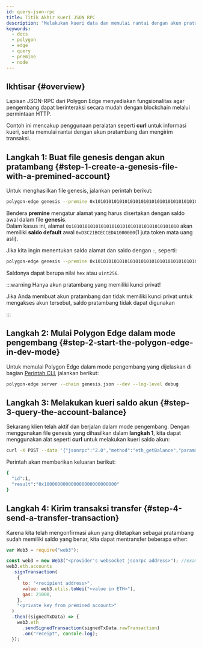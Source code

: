 ```yaml
---
id: query-json-rpc
title: Titik Akhir Kueri JSON RPC
description: "Melakukan kueri data dan memulai rantai dengan akun pratambang."
keywords:
  - docs
  - polygon
  - edge
  - query
  - premine
  - node
---
```


## Ikhtisar {#overview}

Lapisan JSON-RPC dari Polygon Edge menyediakan fungsionalitas agar pengembang dapat berinteraksi secara mudah dengan blockchain
melalui permintaan HTTP.

Contoh ini mencakup penggunaan peralatan seperti **curl** untuk informasi kueri, serta memulai rantai dengan akun pratambang
dan mengirim transaksi.

## Langkah 1: Buat file genesis dengan akun pratambang {#step-1-create-a-genesis-file-with-a-premined-account}

Untuk menghasilkan file genesis, jalankan perintah berikut:
````bash
polygon-edge genesis --premine 0x1010101010101010101010101010101010101010
````

Bendera **premine** mengatur alamat yang harus disertakan dengan saldo awal dalam file **genesis**.<br />
Dalam kasus ini, alamat `0x1010101010101010101010101010101010101010` akan memiliki **saldo default** awal
`0xD3C21BCECCEDA1000000`(1 juta token mata uang asli).

Jika kita ingin menentukan saldo alamat dan saldo dengan `:`, seperti:
````bash
polygon-edge genesis --premine 0x1010101010101010101010101010101010101010:0x123123
````

Saldonya dapat berupa nilai `hex` atau `uint256`.

:::warning Hanya akun pratambang yang memiliki kunci privat!

Jika Anda membuat akun pratambang dan tidak memiliki kunci privat untuk mengakses akun tersebut, saldo pratambang tidak dapat digunakan

:::

## Langkah 2: Mulai Polygon Edge dalam mode pengembang {#step-2-start-the-polygon-edge-in-dev-mode}

Untuk memulai Polygon Edge dalam mode pengembang yang dijelaskan di bagian [Perintah CLI](/docs/edge/get-started/cli-commands),
jalankan berikut:
````bash
polygon-edge server --chain genesis.json --dev --log-level debug
````

## Langkah 3: Melakukan kueri saldo akun {#step-3-query-the-account-balance}

Sekarang klien telah aktif dan berjalan dalam mode pengembang. Dengan menggunakan file genesis yang dihasilkan dalam **langkah 1**, kita dapat menggunakan alat seperti
**curl** untuk melakukan kueri saldo akun:
````bash
curl -X POST --data '{"jsonrpc":"2.0","method":"eth_getBalance","params":["0x1010101010101010101010101010101010101010", "latest"],"id":1}' localhost:8545
````

Perintah akan memberikan keluaran berikut:
````bash
{
  "id":1,
  "result":"0x100000000000000000000000000"
}
````

## Langkah 4: Kirim transaksi transfer {#step-4-send-a-transfer-transaction}

Karena kita telah mengonfirmasi akun yang ditetapkan sebagai pratambang sudah memiliki saldo yang benar, kita dapat mentransfer beberapa ether:

````js
var Web3 = require("web3");

const web3 = new Web3("<provider's websocket jsonrpc address>"); //example: ws://localhost:10002/ws
web3.eth.accounts
  .signTransaction(
    {
      to: "<recipient address>",
      value: web3.utils.toWei("<value in ETH>"),
      gas: 21000,
    },
    "<private key from premined account>"
  )
  .then((signedTxData) => {
    web3.eth
      .sendSignedTransaction(signedTxData.rawTransaction)
      .on("receipt", console.log);
  });

````

